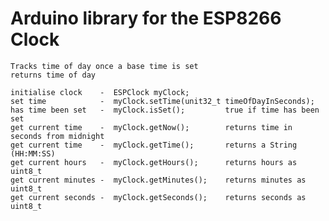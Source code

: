 # Arduino library for the ESP8266 Clock
    Tracks time of day once a base time is set
    returns time of day

    initialise clock    -  ESPClock myClock;
    set time            -  myClock.setTime(unit32_t timeOfDayInSeconds);
    has time been set   -  myClock.isSet();         true if time has been set
    get current time    -  myClock.getNow();        returns time in seconds from midnight
    get current time    -  myClock.getTime();       returns a String (HH:MM:SS)
    get current hours   -  myClock.getHours();      returns hours as uint8_t 
    get current minutes -  myClock.getMinutes();    returns minutes as uint8_t
    get current seconds -  myClock.getSeconds();    returns seconds as uint8_t



